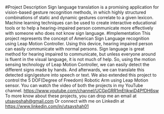 #Project Description
Sign language translation is a promising application for vision-based gesture recognition methods, in which highly structured combinations of static and dynamic gestures correlate to a given lexicon. Machine learning techniques can be used to create interactive educational tools or to help a hearing-impaired person communicate more effectively with someone who does not know sign language.
#Implementation
This project represents the concept of American Sign Language recognition using Leap Motion Controller. Using this device, hearing impaired person can easily communicate with normal persons. Sign language is great method for hearing impaired to communicate, but unless everyone around is fluent in the visual language, it is not much of help. So, using the motion sensing technology of Leap Motion Controller, we can easily detect the different signs made by hands. And afterwards, we can translate this detected sign/gesture into speech or text. 
We also extended this project to control the 5 DOF(Degree of Freedom) Robotic Arm using Leap Motion sensor.
You can watch the video of both the projects in my YouTube channel.
https://www.youtube.com/channel/UCGpGRR1mEtjkwiD4PfDH6sw
To more know about these projects, you can drop me an email at utsavpshah@gmail.com
Or connect with me on LinkedIn at 
https://www.linkedin.com/in/utsavshah01